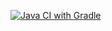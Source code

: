 [![Java CI with Gradle](https://github.com/ASchukina/aqa-HW-selenide/actions/workflows/gradle.yml/badge.svg)](https://github.com/ASchukina/aqa-HW-selenide/actions/workflows/gradle.yml)